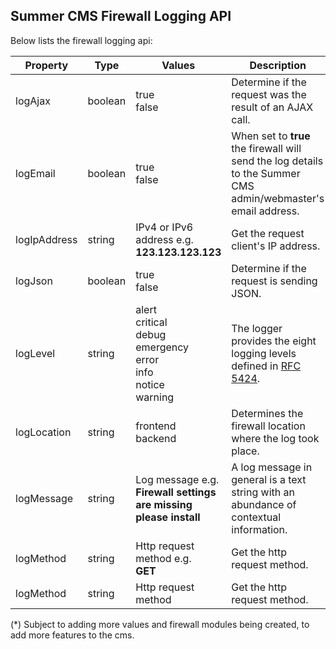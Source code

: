 ## Summer CMS Firewall Logging API

Below lists the firewall logging api:

<table>
    <thead>
        <tr>
            <th>Property</th>
            <th>Type</th>
            <th>Values</th>
            <th>Description</th>
        </tr>
    </thead>
    <tbody>
        <tr>
            <td>logAjax</td>
            <td>boolean</td>
            <td>true<br>false</td>
            <td>Determine if the request was the result of an AJAX call.</td>
        </tr>
        <tr>
            <td>logEmail</td>
            <td>boolean</td>
            <td>true<br>false</td>
            <td>When set to <strong>true</strong> the firewall will send the log details to the Summer CMS admin/webmaster's email address.</td>
        </tr>
        <tr>
            <td>logIpAddress</td>
            <td>string</td>
            <td>IPv4 or IPv6 address e.g.<br><strong>123.123.123.123</strong></td>
            <td>Get the request client's IP address.</td>
        </tr>
        <tr>
            <td>logJson</td>
            <td>boolean</td>
            <td>true<br>false</td>
            <td>Determine if the request is sending JSON.</td>
        </tr>
        <tr>
            <td>logLevel</td>
            <td>string</td>
            <td>alert<br>critical<br>debug<br>emergency<br>error<br>info<br>notice<br>warning</td>
            <td>The logger provides the eight logging levels defined in <a href="https://datatracker.ietf.org/doc/html/rfc5424">RFC 5424</a>.</td>
        </tr>
        <tr>
            <td>logLocation</td>
            <td>string</td>
            <td>frontend<br>backend</td>
            <td>Determines the firewall location where the log took place.</td>
        </tr>
        <tr>
            <td>logMessage</td>
            <td>string</td>
            <td>Log message e.g.<br><strong>Firewall settings are missing please install</strong></td>
            <td>A log message in general is a text string with an abundance of contextual information.</td>
        </tr>
        <tr>
            <td>logMethod</td>
            <td>string</td>
            <td>Http request method e.g.<br><strong>GET</strong></td>
            <td>Get the http request method.</td>
        </tr>
        <tr>
            <td>logMethod</td>
            <td>string</td>
            <td>Http request method</td>
            <td>Get the http request method.</td>
        </tr>
    </tbody>
</table>

(*) Subject to adding more values and firewall modules being created, to add more features to the cms.
